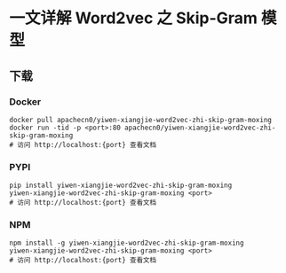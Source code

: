 # 一文详解 Word2vec 之 Skip-Gram 模型

## 下载

### Docker

```
docker pull apachecn0/yiwen-xiangjie-word2vec-zhi-skip-gram-moxing
docker run -tid -p <port>:80 apachecn0/yiwen-xiangjie-word2vec-zhi-skip-gram-moxing
# 访问 http://localhost:{port} 查看文档
```

### PYPI

```
pip install yiwen-xiangjie-word2vec-zhi-skip-gram-moxing
yiwen-xiangjie-word2vec-zhi-skip-gram-moxing <port>
# 访问 http://localhost:{port} 查看文档
```

### NPM

```
npm install -g yiwen-xiangjie-word2vec-zhi-skip-gram-moxing
yiwen-xiangjie-word2vec-zhi-skip-gram-moxing <port>
# 访问 http://localhost:{port} 查看文档
```